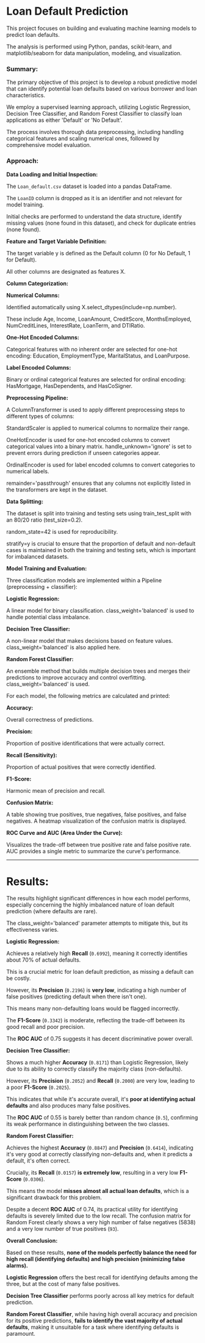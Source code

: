 # Loan Default Prediction

This project focuses on building and evaluating machine learning models to predict loan defaults. 

The analysis is performed using Python, pandas, scikit-learn, and matplotlib/seaborn for data manipulation, modeling, and visualization.

### Summary:

The primary objective of this project is to develop a robust predictive model that can identify potential loan defaults based on various borrower and loan characteristics. 

We employ a supervised learning approach, utilizing Logistic Regression, Decision Tree Classifier, and Random Forest Classifier to classify loan applications as either 'Default' or 'No Default'. 

The process involves thorough data preprocessing, including handling categorical features and scaling numerical ones, followed by comprehensive model evaluation.

### Approach:

**Data Loading and Initial Inspection:**

The ```Loan_default.csv``` dataset is loaded into a pandas DataFrame.

The ```LoanID``` column is dropped as it is an identifier and not relevant for model training.

Initial checks are performed to understand the data structure, identify missing values (none found in this dataset), and check for duplicate entries (none found).

**Feature and Target Variable Definition:**

The target variable y is defined as the Default column (0 for No Default, 1 for Default).

All other columns are designated as features X.

**Column Categorization:**

**Numerical Columns:**

Identified automatically using X.select_dtypes(include=np.number). 

These include Age, Income, LoanAmount, CreditScore, MonthsEmployed, NumCreditLines, InterestRate, LoanTerm, and DTIRatio.

**One-Hot Encoded Columns:**

Categorical features with no inherent order are selected for one-hot encoding: Education, EmploymentType, MaritalStatus, and LoanPurpose.

**Label Encoded Columns:**

Binary or ordinal categorical features are selected for ordinal encoding: HasMortgage, HasDependents, and HasCoSigner.

**Preprocessing Pipeline:**

A ColumnTransformer is used to apply different preprocessing steps to different types of columns:

StandardScaler is applied to numerical columns to normalize their range.

OneHotEncoder is used for one-hot encoded columns to convert categorical values into a binary matrix. handle_unknown='ignore' is set to prevent errors during prediction if unseen categories appear.

OrdinalEncoder is used for label encoded columns to convert categories to numerical labels.

remainder='passthrough' ensures that any columns not explicitly listed in the transformers are kept in the dataset.

**Data Splitting:**

The dataset is split into training and testing sets using train_test_split with an 80/20 ratio (test_size=0.2).

random_state=42 is used for reproducibility.

stratify=y is crucial to ensure that the proportion of default and non-default cases is maintained in both the training and testing sets, which is important for imbalanced datasets.

**Model Training and Evaluation:**

Three classification models are implemented within a Pipeline (preprocessing + classifier):

**Logistic Regression:**

A linear model for binary classification. class_weight='balanced' is used to handle potential class imbalance.

**Decision Tree Classifier:**

A non-linear model that makes decisions based on feature values. class_weight='balanced' is also applied here.

**Random Forest Classifier:**

An ensemble method that builds multiple decision trees and merges their predictions to improve accuracy and control overfitting. class_weight='balanced' is used.

For each model, the following metrics are calculated and printed:

**Accuracy:** 

Overall correctness of predictions.

**Precision:** 

Proportion of positive identifications that were actually correct.

**Recall (Sensitivity):** 

Proportion of actual positives that were correctly identified.

**F1-Score:**

Harmonic mean of precision and recall.

**Confusion Matrix:**

A table showing true positives, true negatives, false positives, and false negatives. A heatmap visualization of the confusion matrix is displayed.

**ROC Curve and AUC (Area Under the Curve):**

Visualizes the trade-off between true positive rate and false positive rate. AUC provides a single metric to summarize the curve's performance.

---

# Results:

The results highlight significant differences in how each model performs, especially concerning the highly imbalanced nature of loan default prediction (where defaults are rare). 

The class_weight='balanced' parameter attempts to mitigate this, but its effectiveness varies.

**Logistic Regression:**

Achieves a relatively high **Recall** (```0.6992```), meaning it correctly identifies about 70% of actual defaults. 

This is a crucial metric for loan default prediction, as missing a default can be costly.

However, its **Precision** (```0.2196```) is **very low**, indicating a high number of false positives (predicting default when there isn't one). 

This means many non-defaulting loans would be flagged incorrectly.

The **F1-Score** (```0.3342```) is moderate, reflecting the trade-off between its good recall and poor precision. 

The **ROC AUC** of 0.75 suggests it has decent discriminative power overall.

**Decision Tree Classifier:**

Shows a much higher **Accuracy** (```0.8171```) than Logistic Regression, likely due to its ability to correctly classify the majority class (non-defaults).

However, its **Precision** (```0.2052```) and **Recall** (```0.2000```) are very low, leading to a poor **F1-Score** (```0.2025```). 

This indicates that while it's accurate overall, it's **poor at identifying actual defaults** and also produces many false positives. 

The **ROC AUC** of 0.55 is barely better than random chance (```0.5```), confirming its weak performance in distinguishing between the two classes.

**Random Forest Classifier:**

Achieves the highest **Accuracy** (```0.8847```) and **Precision** (```0.6414```), indicating it's very good at correctly classifying non-defaults and, when it predicts a default, it's often correct.

Crucially, its **Recall** (```0.0157```) **is extremely low**, resulting in a very low **F1-Score** (```0.0306```). 

This means the model **misses almost all actual loan defaults**, which is a significant drawback for this problem. 

Despite a decent **ROC AUC** of 0.74, its practical utility for identifying defaults is severely limited due to the low recall. The confusion matrix for Random Forest clearly shows a very high number of false negatives (5838) and a very low number of true positives (```93```).

**Overall Conclusion:**

Based on these results, **none of the models perfectly balance the need for high recall (identifying defaults) and high precision (minimizing false alarms).**

**Logistic Regression** offers the best recall for identifying defaults among the three, but at the cost of many false positives.

**Decision Tree Classifier** performs poorly across all key metrics for default prediction.

**Random Forest Classifier**, while having high overall accuracy and precision for its positive predictions, **fails to identify the vast majority of actual defaults**, making it unsuitable for a task where identifying defaults is paramount.
